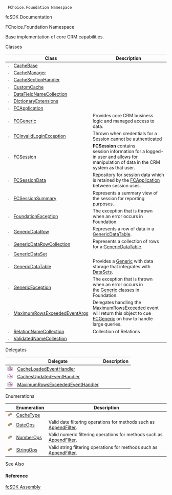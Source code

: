 ﻿     FChoice.Foundation Namespace                                                   

fcSDK Documentation

FChoice.Foundation Namespace

Base implementation of core CRM capabilities.

Classes

|   | Class | Description |
| --- | --- | --- |
| ![Class](dotnetimages/Class.png) | [CacheBase](fcSDK~FChoice.Foundation.CacheBase.md) |   |
| ![Class](dotnetimages/Class.png) | [CacheManager](fcSDK~FChoice.Foundation.CacheManager.md) |   |
| ![Class](dotnetimages/Class.png) | [CacheSectionHandler](fcSDK~FChoice.Foundation.CacheSectionHandler.md) |   |
| ![Class](dotnetimages/Class.png) | [CustomCache](fcSDK~FChoice.Foundation.CustomCache.md) |   |
| ![Class](dotnetimages/Class.png) | [DataFieldNameCollection](fcSDK~FChoice.Foundation.DataFieldNameCollection.md) |   |
| ![Class](dotnetimages/Class.png) | [DictionaryExtensions](fcSDK~FChoice.Foundation.DictionaryExtensions.md) |   |
| ![Class](dotnetimages/Class.png) | [FCApplication](fcSDK~FChoice.Foundation.FCApplication.md) |   |
| ![Class](dotnetimages/Class.png) | [FCGeneric](fcSDK~FChoice.Foundation.FCGeneric.md) | Provides core CRM business logic and managed access to data. |
| ![Class](dotnetimages/Class.png) | [FCInvalidLoginException](fcSDK~FChoice.Foundation.FCInvalidLoginException.md) | Thrown when credentials for a Session cannot be authenticated |
| ![Class](dotnetimages/Class.png) | [FCSession](fcSDK~FChoice.Foundation.FCSession.md) | **FCSession** contains session information for a logged-in user and allows for manipulation of data in the CRM system as that user. |
| ![Class](dotnetimages/Class.png) | [FCSessionData](fcSDK~FChoice.Foundation.FCSessionData.md) | Repository for session data which is retained by the [FCApplication](fcSDK~FChoice.Foundation.FCApplication.md) between session uses. |
| ![Class](dotnetimages/Class.png) | [FCSessionSummary](fcSDK~FChoice.Foundation.FCSessionSummary.md) | Represents a summary view of the session for reporting purposes. |
| ![Class](dotnetimages/Class.png) | [FoundationException](fcSDK~FChoice.Foundation.FoundationException.md) | The exception that is thrown when an error occurs in Foundation. |
| ![Class](dotnetimages/Class.png) | [GenericDataRow](fcSDK~FChoice.Foundation.GenericDataRow.md) | Represents a row of data in a [GenericDataTable](fcSDK~FChoice.Foundation.GenericDataTable.md). |
| ![Class](dotnetimages/Class.png) | [GenericDataRowCollection](fcSDK~FChoice.Foundation.GenericDataRowCollection.md) | Represents a collection of rows for a [GenericDataTable](fcSDK~FChoice.Foundation.GenericDataTable.md). |
| ![Class](dotnetimages/Class.png) | [GenericDataSet](fcSDK~FChoice.Foundation.GenericDataSet.md) |   |
| ![Class](dotnetimages/Class.png) | [GenericDataTable](fcSDK~FChoice.Foundation.GenericDataTable.md) | Provides a [Generic](fcSDK~FChoice.Foundation.FCGeneric.md) with data storage that integrates with [DataSets](http://msdn.microsoft.com/library/default.asp?url=/library/en-us/vbcon/html/vbcondatasets.asp). |
| ![Class](dotnetimages/Class.png) | [GenericException](fcSDK~FChoice.Foundation.GenericException.md) | The exception that is thrown when an error occurs in the [Generic](fcSDK~FChoice.Foundation.FCGeneric.md) classes in Foundation. |
| ![Class](dotnetimages/Class.png) | [MaximumRowsExceededEventArgs](fcSDK~FChoice.Foundation.MaximumRowsExceededEventArgs.md) | Delegates handling the [MaximumRowsExceeded](fcSDK~FChoice.Foundation.FCGeneric~MaximumRowsExceeded_EV.md) event will return this object to cue [FCGeneric](fcSDK~FChoice.Foundation.FCGeneric.md) on how to handle large queries. |
| ![Class](dotnetimages/Class.png) | [RelationNameCollection](fcSDK~FChoice.Foundation.RelationNameCollection.md) | Collection of Relations |
| ![Class](dotnetimages/Class.png) | [ValidatedNameCollection](fcSDK~FChoice.Foundation.ValidatedNameCollection.md) |   |

Delegates

|   | Delegate | Description |
| --- | --- | --- |
| ![Delegate](dotnetimages/Delegate.png) | [CacheLoadedEventHandler](fcSDK~FChoice.Foundation.CacheLoadedEventHandler.md) |   |
| ![Delegate](dotnetimages/Delegate.png) | [CachesUpdatedEventHandler](fcSDK~FChoice.Foundation.CachesUpdatedEventHandler.md) |   |
| ![Delegate](dotnetimages/Delegate.png) | [MaximumRowsExceededEventHandler](fcSDK~FChoice.Foundation.MaximumRowsExceededEventHandler.md) |   |

Enumerations

|   | Enumeration | Description |
| --- | --- | --- |
| ![Enumeration](dotnetimages/Enumeration.png) | [CacheType](fcSDK~FChoice.Foundation.CacheType.md) |   |
| ![Enumeration](dotnetimages/Enumeration.png) | [DateOps](fcSDK~FChoice.Foundation.DateOps.md) | Valid date filtering operations for methods such as [AppendFilter](fcSDK~FChoice.Foundation.FCGeneric~AppendFilter(String,DateOps,DateTime).md). |
| ![Enumeration](dotnetimages/Enumeration.png) | [NumberOps](fcSDK~FChoice.Foundation.NumberOps.md) | Valid numeric filtering operations for methods such as [AppendFilter](fcSDK~FChoice.Foundation.FCGeneric~AppendFilter(String,NumberOps,Int32).md). |
| ![Enumeration](dotnetimages/Enumeration.png) | [StringOps](fcSDK~FChoice.Foundation.StringOps.md) | Valid string filtering operations for methods such as [AppendFilter](fcSDK~FChoice.Foundation.FCGeneric~AppendFilter(String,StringOps,String).md). |

See Also

#### Reference

[fcSDK Assembly](fcSDK.md)